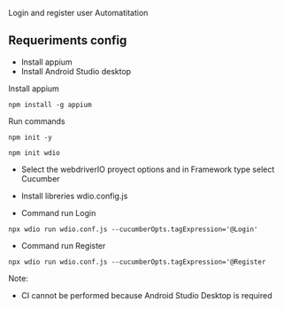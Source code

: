 Login and register user Automatitation

## Requeriments config
* Install appium
* Install Android Studio desktop

Install appium
```shell
npm install -g appium
```
Run commands

```shell
npm init -y
```

```shell
npm init wdio
```

* Select the webdriverIO proyect options and in Framework type select Cucumber
* Install libreries wdio.config.js


* Command run Login
```shell
npx wdio run wdio.conf.js --cucumberOpts.tagExpression='@Login'
```

* Command run Register
```shell
npx wdio run wdio.conf.js --cucumberOpts.tagExpression='@Register
```

Note:
* CI cannot be performed because Android Studio Desktop is required

